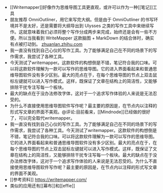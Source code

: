 - [[Writemapper]]好像作为思维导图工具更直观，或许可以作为一种[[笔记]]工具
- 朋友推荐 OmniOutliner，用它来写完大纲。但是由于 OmniOutliner 的书写环境并不是太好，还是需要将大纲导出到 Ulysses 之类的写作工具中来继续写作。这就意味着我们必须将整个写作分成两步来完成，始终还是会有一些不方便。所以当我看到 WriteMapper 这款脑图 + MarkDown 的结合体时，确实有点被打动到。 [zhuanlan.zhihu.com](https://zhuanlan.zhihu.com/p/29526816)
- 我一直没有找到自己心仪的写作工具。为了能够满足自己在不同的场景下的写作需求，我尝试了各种工具。
- 今天测试了writemapper。这款软件的构想倒是不错，笔记符合我的口味。可以将这款软件理解为一款可以写作的思维导图。它的进入界面看起来和普通思维导图软件没有多少区别。最大的亮点在于，在每个思维导图的节点上双击鼠标左键就可以进入写作模式。这样，既保证了文章在结构上的简洁性，又能够排除干扰专注写每一个板块。
- 最大的缺点在于没办法修改字体，这对于一个追求写作体验的人来说是无法忍受的。
- 为什么不直接使用思维导图软件写作呢？最主要的原因是，在节点内以注释的形式写文章的界面不美观。@评论:目前看来，[[Mindnode]]已经做的很好了，可以完全取代writemapper。
- 我一直没有找到自己心仪的写作工具。为了能够满足自己在不同的场景下的写作需求，我尝试了各种工具。今天测试了writemapper。这款软件的构想倒是不错，笔记符合我的口味。可以将这款软件理解为一款可以写作的思维导图。它的进入界面看起来和普通思维导图软件没有多少区别。最大的亮点在于，在每个思维导图的节点上双击鼠标左键就可以进入写作模式。这样，既保证了文章在结构上的简洁性，又能够排除干扰专注写每一个板块。最大的缺点在于没办法修改字体，这对于一个追求写作体验的人来说是无法忍受的。为什么不直接使用思维导图软件写作呢？最主要的原因是，在节点内以注释的形式写文章的界面不美观。
- [[参考资料]] https://writemapper.com/
- 类似的应用还有[[幕布]]和[[effie]]
